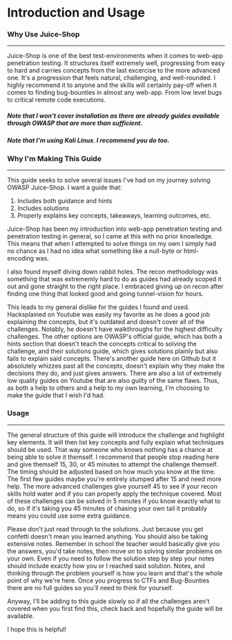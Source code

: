 # Introduction and Usage

### Why Use Juice-Shop
--------------------------------
Juice-Shop is one of the best test-environments when it comes to web-app penetration testing. It structures itself extremely well, progressing from easy to hard and carries concepts from the last excercise to the more advanced one. It's a progression that feels natural, challenging, and well-rounded. I highly recommend it to anyone and the skills will certainly pay-off when it comes to finding bug-bounties in almost any web-app. From low level bugs to critical remote code executions. 
##### Note that I won't cover installation as there are already guides available through OWASP that are more than sufficient.
##### Note that I'm using Kali Linux. I recommend you do too.

### Why I'm Making This Guide
--------------------------------
This guide seeks to solve several issues I've had on my journey solving OWASP Juice-Shop. I want a guide that:

1. Includes both guidance and hints
2. Includes solutions
3. Properly explains key concepts, takeaways, learning outcomes, etc.

Juice-Shop has been my introduction into web-app penetration testing and penetration testing in general, so I came at this with no prior knowledge. This means that when I attempted to solve things on my own I simply had no chance as I had no idea what something like a null-byte or html-encoding was. 

I also found myself diving down rabbit holes. The recon methodology was something that was extrememly hard to do as guides had already scoped it out and gone straight to the right place. I embraced giving up on recon after finding one thing that looked good and going tunnel-vision for hours.

This leads to my general dislike for the guides I found and used. Hacksplained on Youtube was easily my favorite as he does a good job explaining the concepts, but it's outdated and doesn't cover all of the challenges. Notably, he doesn't have walkthroughs for the highest difficulty challenges. The other options are OWASP's official guide, which has both a hints section that doesn't teach the concepts critical to solving the challenge, and their solutions guide, which gives solutions plainly but also fails to explain said concepts. There's another guide here on Github but it absolutely whizzes past all the concepts, doesn't explain why they make the decisions they do, and just gives answers. There are also a lot of extremely low quality guides on Youtube that are also guilty of the same flaws. Thus, as both a help to others and a help to my own learning, I'm choosing to make the guide that I wish I'd had. 

### Usage
-----------
The general structure of this guide will introduce the challenge and highlight key elements. It will then list key concepts and fully explain what techniques should be used. That way someone who knows nothing has a chance at being able to solve it themself. I recommend that people stop reading here and give themself 15, 30, or 45 minutes to attempt the challenge themself. The timing should be adjusted based on how much you know at the time. The first few guides maybe you're entirely stumped after 15 and need more help. The more advanced challenges give yourself 45 to see if your recon skills hold water and if you can properly apply the technique covered. Most of these challenges can be solved in 5 minutes if you know exactly what to do, so if it's taking you 45 minutes of chasing your own tail it probably means you could use some extra guidance. 

Please don't just read through to the solutions. Just because you get confetti doesn't mean you learned anything. You should also be taking extensive notes. Remember in school the teacher would basically give you the answers, you'd take notes, then move on to solving similar problems on your own. Even if you need to follow the solution step by step your notes should include exactly how you or I reached said solution. Notes, and thinking through the problem yourself is how you learn and that's the whole point of why we're here. Once you progress to CTFs and Bug-Bounties there are no full guides so you'll need to think for yourself. 

Anyway, I'll be adding to this guide slowly so if all the challenges aren't covered when you first find this, check back and hopefully the guide will be available. 

I hope this is helpful!